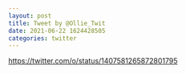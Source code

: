 ```yaml
--- 
layout: post 
title: Tweet by @Ollie_Twit 
date: 2021-06-22 1624428505 
categories: twitter 
--- 
```

https://twitter.com/o/status/1407581265872801795